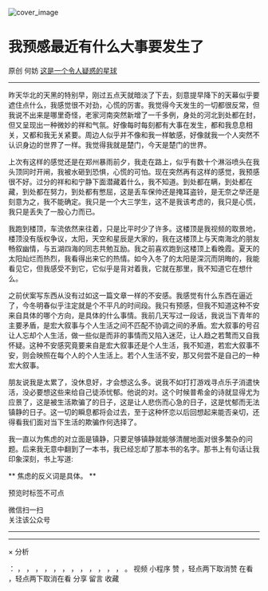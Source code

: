 ![cover_image](https://mmbiz.qpic.cn/mmbiz_jpg/OJNrVQetduqLGdd8v2FfVALhov0vywwuBFklicda48PRPu0mKJW9hNy4wWXBjYgbW6gXVxZcESwaSG0rdI1WSqA/0?wx_fmt=jpeg)

#  我预感最近有什么大事要发生了

原创  何妨  [ 这是一个令人疑惑的星球 ](javascript:void\(0\);)

__ _ _ _ _

昨天华北的天黑的特别早，刚过五点天就暗淡了下去，刻意提早降下的天幕似乎要遮住点什么，我感觉很不对劲，心慌的厉害。我觉得今天发生的一切都很反常，但我说不出来是哪里奇怪，老家河南突然新增了一千多例，身处的河北到处都在封，但又呈现出一种微妙的祥和气氛。好像每时每刻都有大事在发生，都和我息息相关，又都和我无关紧要。周边人似乎并不像和我一样敏感，好像就我一个人突然不认识身边的世界了一样。我觉得我就是楚门，今天是楚门的世界。

上次有这样的感觉还是在郑州暴雨前夕，我走在路上，似乎有数十个淋浴喷头在我头顶同时开闸，我被水砸到恐惧，心慌的可怕。现在突然再有这样的感觉，我预感很不好。过分的祥和和宁静下面潜藏着什么，我不知道。到处都在瞒，到处都在藏，到处都在努力，到处都有憋屈，这是丢车保帅还是掩耳盗铃，是无奈之举还是刻意为之，我不能确定。我只是一个大三学生，这不是我该考虑的，我只是心慌，我只是丢失了一股心力而已。

我跑到楼顶，车流依然来往着，只是比平时少了许多。这楼顶是我视频的取景地，楼顶没有版权争议，太阳，天空和星辰是大家的，我在这楼顶上与天南海北的朋友畅叙幽情，与五湖四海的同志共勉互励。我之前喜欢跑到这楼顶上看晚霞。夏天的太阳灿烂而热烈，我看得出来它的热情。如今入冬了的太阳是深沉而阴晦的，我能看见它，但我感受不到它，它似乎是背对着我，它就在那里，我不知道它在想什么。

之前伏案写东西从没有过如这一篇文章一样的不安感。我感觉有什么东西在逼近了，今冬明春似乎注定就是个不平凡的时间段。我只有预感，但我不知道这种不安来自具体的哪个方向，是具体的什么事情。我前几天写过一段话，我说当下青年的主要矛盾，是宏大叙事与个人生活之间不匹配不协调之间的矛盾。宏大叙事的号召让人忘却个人生活，做一些似是而非的事情而又陷入迷茫，让人趋之若鹜而又自我怀疑。这种不安感究竟要来自是宏大叙事还是个人生活，我不知道，若宏大叙事不安，则会映照在每个人的个人生活上。若个人生活不安，那又何尝不是自己的一种宏大叙事。

朋友说我是太累了，没休息好，才会想这么多。说我不如打打游戏寻点乐子消遣快活，没必要想这些来给自己徒添忧郁。他说的对。这个时候普希金的诗就显得尤为应景了，这是被生活欺骗了的日子，这是让人悲伤而心急的日子，这是忧郁而无法镇静的日子。这一切的瞬息都将会过去，至于这种怀恋以后回想起来能否亲切，还得看我们面对当下生活的欺骗作何选择了。

我一直以为焦虑的对立面是镇静，只要足够镇静就能够清醒地面对很多繁杂的问题。后来我无意中翻到了一本书，我已经忘却了那本书的名字。那书上有句话让我印象深刻，书上写道:

** 焦虑的反义词是具体。  **

  

预览时标签不可点

微信扫一扫  
关注该公众号





****



****



×  分析

：  ，  ，  ，  ，  ，  ，  ，  ，  ，  ，  ，  ，  。  视频  小程序  赞  ，轻点两下取消赞  在看  ，轻点两下取消在看
分享  留言  收藏


